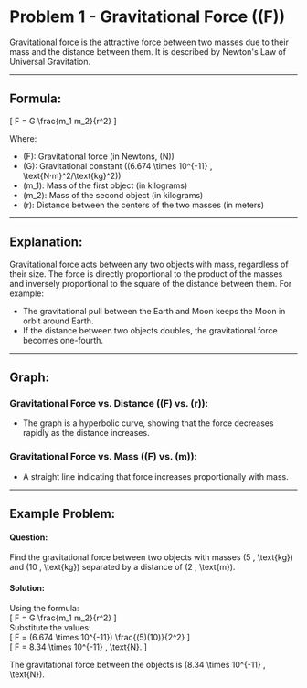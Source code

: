 # Problem 1 - Gravitational Force (\(F\))

Gravitational force is the attractive force between two masses due to their mass and the distance between them. It is described by Newton's Law of Universal Gravitation.

---

## Formula:
\[
F = G \frac{m_1 m_2}{r^2}
\]

Where:  
- \(F\): Gravitational force (in Newtons, \(N\))  
- \(G\): Gravitational constant \((6.674 \times 10^{-11} \, \text{N·m}^2/\text{kg}^2)\)  
- \(m_1\): Mass of the first object (in kilograms)  
- \(m_2\): Mass of the second object (in kilograms)  
- \(r\): Distance between the centers of the two masses (in meters)  

---

## Explanation:
Gravitational force acts between any two objects with mass, regardless of their size. The force is directly proportional to the product of the masses and inversely proportional to the square of the distance between them. For example:
- The gravitational pull between the Earth and Moon keeps the Moon in orbit around Earth.  
- If the distance between two objects doubles, the gravitational force becomes one-fourth.

---

## Graph:
### Gravitational Force vs. Distance (\(F\) vs. \(r\)):
- The graph is a hyperbolic curve, showing that the force decreases rapidly as the distance increases.

### Gravitational Force vs. Mass (\(F\) vs. \(m\)):
- A straight line indicating that force increases proportionally with mass.

---

## Example Problem:
#### Question:
Find the gravitational force between two objects with masses \(5 \, \text{kg}\) and \(10 \, \text{kg}\) separated by a distance of \(2 \, \text{m}\).

#### Solution:
Using the formula:  
\[
F = G \frac{m_1 m_2}{r^2}
\]  
Substitute the values:  
\[
F = (6.674 \times 10^{-11}) \frac{(5)(10)}{2^2}
\]  
\[
F = 8.34 \times 10^{-11} \, \text{N}.
\]

The gravitational force between the objects is \(8.34 \times 10^{-11} \, \text{N}\).

